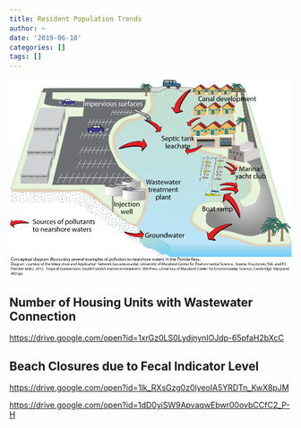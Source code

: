```yaml
---
title: Resident Population Trends
author: ~
date: '2019-06-10'
categories: []
tags: []
---
```


![pollution diagram](iil_diagram_pollution_FloridaKeys.png)

## Number of Housing Units with Wastewater Connection
https://drive.google.com/open?id=1xrGz0LS0LydjnynlOJdp-65pfaH2bXcC

## Beach Closures due to Fecal Indicator Level
https://drive.google.com/open?id=1lk_RXsGzg0z0lyeoIA5YRDTn_KwX8pJM

https://drive.google.com/open?id=1dD0yiSW9ApvaqwEbwr00ovbCCfC2_P-H
